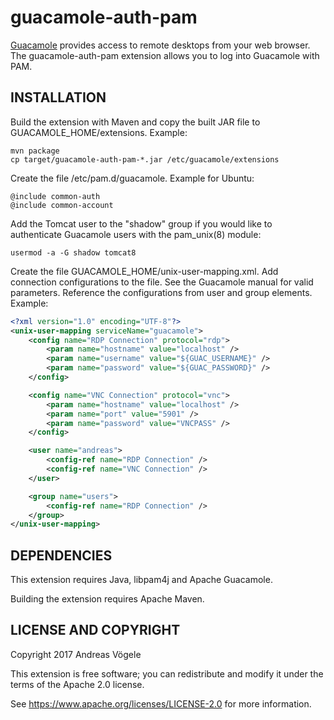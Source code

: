 # guacamole-auth-pam

[Guacamole](https://guacamole.incubator.apache.org/) provides access to
remote desktops from your web browser.  The guacamole-auth-pam extension
allows you to log into Guacamole with PAM.

## INSTALLATION

Build the extension with Maven and copy the built JAR file to
GUACAMOLE_HOME/extensions. Example:

```
mvn package
cp target/guacamole-auth-pam-*.jar /etc/guacamole/extensions
```

Create the file /etc/pam.d/guacamole. Example for Ubuntu:

```
@include common-auth
@include common-account
```

Add the Tomcat user to the "shadow" group if you would like to authenticate
Guacamole users with the pam_unix(8) module:

```
usermod -a -G shadow tomcat8
```

Create the file GUACAMOLE_HOME/unix-user-mapping.xml. Add connection
configurations to the file. See the Guacamole manual for valid parameters.
Reference the configurations from user and group elements.  Example:

```xml
<?xml version="1.0" encoding="UTF-8"?>
<unix-user-mapping serviceName="guacamole">
    <config name="RDP Connection" protocol="rdp">
        <param name="hostname" value="localhost" />
        <param name="username" value="${GUAC_USERNAME}" />
        <param name="password" value="${GUAC_PASSWORD}" />
    </config>

    <config name="VNC Connection" protocol="vnc">
        <param name="hostname" value="localhost" />
        <param name="port" value="5901" />
        <param name="password" value="VNCPASS" />
    </config>

    <user name="andreas">
        <config-ref name="RDP Connection" />
        <config-ref name="VNC Connection" />
    </user>

    <group name="users">
        <config-ref name="RDP Connection" />
    </group>
</unix-user-mapping>
```

## DEPENDENCIES

This extension requires Java, libpam4j and Apache Guacamole.

Building the extension requires Apache Maven.

## LICENSE AND COPYRIGHT

Copyright 2017 Andreas Vögele

This extension is free software; you can redistribute and modify it under the
terms of the Apache 2.0 license.

See https://www.apache.org/licenses/LICENSE-2.0 for more information.
